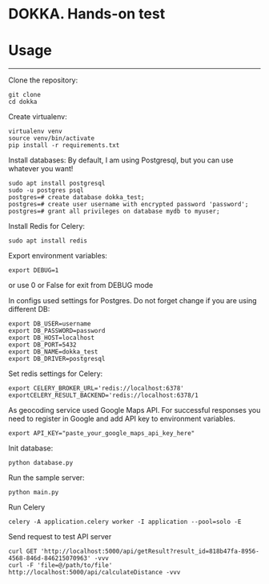 # DOKKA. Hands-on test 
# Usage
_____
Clone the repository:

    git clone
    cd dokka

Create virtualenv:

    virtualenv venv
    source venv/bin/activate
    pip install -r requirements.txt

Install databases:
By default, I am using Postgresql, but you can use whatever you want!

    sudo apt install postgresql
    sudo -u postgres psql
    postgres=# create database dokka_test;
    postgres=# create user username with encrypted password 'password';
    postgres=# grant all privileges on database mydb to myuser;

Install Redis for Celery:

    sudo apt install redis

Export environment variables:

    export DEBUG=1
or use 0 or False for exit from DEBUG mode

In configs used settings for Postgres. Do not forget change if you are using different DB:

    export DB_USER=username
    export DB_PASSWORD=password
    export DB_HOST=localhost
    export DB_PORT=5432
    export DB_NAME=dokka_test
    export DB_DRIVER=postgresql

Set redis settings for Celery:

    export CELERY_BROKER_URL='redis://localhost:6378'
    exportCELERY_RESULT_BACKEND='redis://localhost:6378/1

As geocoding service used Google Maps API. For successful responses you need to register in Google and add API key to environment variables. 

    export API_KEY="paste_your_google_maps_api_key_here"

Init database:
    
    python database.py

Run the sample server:
    
    python main.py
Run Celery 
    
    celery -A application.celery worker -I application --pool=solo -E

Send request to test API server 
    
    curl GET 'http://localhost:5000/api/getResult?result_id=818b47fa-8956-4568-846d-846215070963' -vvv 
    curl -F 'file=@/path/to/file' http://localhost:5000/api/calculateDistance -vvv
  

